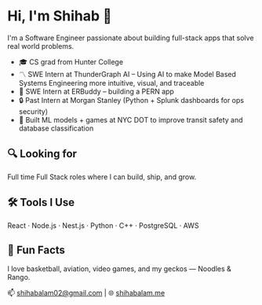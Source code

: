 # Hi, I'm Shihab 👋

I'm a Software Engineer passionate about building full-stack apps that solve real world problems.

- 🎓 CS grad from Hunter College
- 〽 SWE Intern at ThunderGraph AI – Using AI to make Model Based Systems Engineering more intuitive, visual, and traceable
- 💼 SWE Intern at ERBuddy – building a PERN app
- 🔒 Past Intern at Morgan Stanley (Python + Splunk dashboards for ops security)  
- 🧠 Built ML models + games at NYC DOT to improve transit safety and database classification 

## 🔍 Looking for

Full time Full Stack roles where I can build, ship, and grow.

## 🛠️ Tools I Use

React · Node.js · Nest.js · Python · C++ · PostgreSQL · AWS 

## 🦎 Fun Facts

I love basketball, aviation, video games, and my geckos — Noodles & Rango.

📫 [shihabalam02@gmail.com](mailto:shihabalam02@gmail.com) | 🌐 [shihabalam.me](http://shihabalam.me)



<!--
**SALAM507/salam507** is a ✨ _special_ ✨ repository because its `README.md` (this file) appears on your GitHub profile.

Here are some ideas to get you started:

- 🔭 I’m currently working on ...
- 🌱 I’m currently learning ...
- 👯 I’m looking to collaborate on ...
- 🤔 I’m looking for help with ...
- 💬 Ask me about ...
- 📫 How to reach me: ...
- 😄 Pronouns: ...
- ⚡ Fun fact: ...
-->
